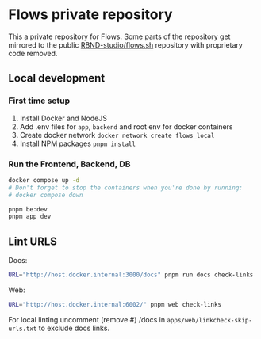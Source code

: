 # Flows private repository

This a private repository for Flows. Some parts of the repository get mirrored to the public [RBND-studio/flows.sh](https://github.com/RBND-studio/flows.sh) repository with proprietary code removed.

## Local development

### First time setup

1. Install Docker and NodeJS
2. Add .env files for `app`, `backend` and root env for docker containers
3. Create docker network `docker network create flows_local`
4. Install NPM packages `pnpm install`

### Run the Frontend, Backend, DB

```sh
docker compose up -d
# Don't forget to stop the containers when you're done by running:
# docker compose down

pnpm be:dev
pnpm app dev
```

## Lint URLS

Docs:

```sh
URL="http://host.docker.internal:3000/docs" pnpm run docs check-links
```

Web:

```sh
URL="http://host.docker.internal:6002/" pnpm web check-links
```

For local linting uncomment (remove #) /docs in `apps/web/linkcheck-skip-urls.txt` to exclude docs links.
